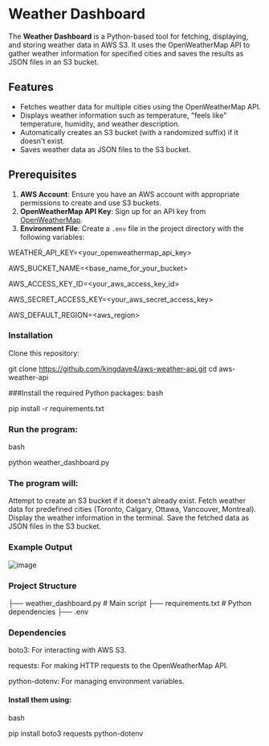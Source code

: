 # Weather Dashboard

The **Weather Dashboard** is a Python-based tool for fetching, displaying, and storing weather data in AWS S3. It uses the OpenWeatherMap API to gather weather information for specified cities and saves the results as JSON files in an S3 bucket.

## Features

- Fetches weather data for multiple cities using the OpenWeatherMap API.
- Displays weather information such as temperature, "feels like" temperature, humidity, and weather description.
- Automatically creates an S3 bucket (with a randomized suffix) if it doesn't exist.
- Saves weather data as JSON files to the S3 bucket.

## Prerequisites

1. **AWS Account**: Ensure you have an AWS account with appropriate permissions to create and use S3 buckets.
2. **OpenWeatherMap API Key**: Sign up for an API key from [OpenWeatherMap](https://openweathermap.org/api).
3. **Environment File**: Create a `.env` file in the project directory with the following variables:


WEATHER_API_KEY=<your_openweathermap_api_key>

AWS_BUCKET_NAME=<base_name_for_your_bucket>

AWS_ACCESS_KEY_ID=<your_aws_access_key_id>

AWS_SECRET_ACCESS_KEY=<your_aws_secret_access_key>

AWS_DEFAULT_REGION=<aws_region>



### Installation
Clone this repository:

git clone https://github.com/kingdave4/aws-weather-api.git
cd aws-weather-api


###Install the required Python packages:
bash

pip install -r requirements.txt


### Run the program:

bash

python weather_dashboard.py



### The program will:

Attempt to create an S3 bucket if it doesn't already exist.
Fetch weather data for predefined cities (Toronto, Calgary, Ottawa, Vancouver, Montreal).
Display the weather information in the terminal.
Save the fetched data as JSON files in the S3 bucket.


### Example Output

![image](https://github.com/user-attachments/assets/71a42957-0a0d-4577-a072-7a9c9042fc56)







### Project Structure

├── weather_dashboard.py      # Main script
├── requirements.txt          # Python dependencies
├── .env 


### Dependencies
boto3: For interacting with AWS S3.

requests: For making HTTP requests to the OpenWeatherMap API.

python-dotenv: For managing environment variables.


#### Install them using:
bash

pip install boto3 requests python-dotenv

